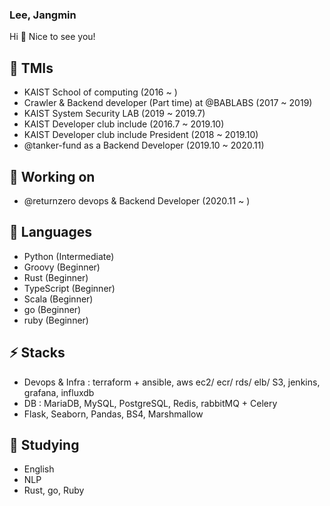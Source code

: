 ### Lee, Jangmin

Hi 👋 Nice to see you!

## 🤔 TMIs
- KAIST School of computing (2016 ~ )
- Crawler & Backend developer (Part time) at @BABLABS (2017 ~ 2019)
- KAIST System Security LAB (2019 ~ 2019.7)
- KAIST Developer club include (2016.7 ~ 2019.10)
- KAIST Developer club include President (2018 ~ 2019.10)
- @tanker-fund as a Backend Developer (2019.10 ~ 2020.11)

## 🔭 Working on
- @returnzero devops & Backend Developer (2020.11 ~ )


## 💬 Languages
- Python (Intermediate)
- Groovy (Beginner)
- Rust (Beginner)
- TypeScript (Beginner)
- Scala (Beginner)
- go (Beginner)
- ruby (Beginner)


## ⚡ Stacks
- Devops & Infra : terraform + ansible, aws ec2/ ecr/ rds/ elb/ S3, jenkins, grafana, influxdb
- DB : MariaDB, MySQL, PostgreSQL, Redis, rabbitMQ + Celery
- Flask, Seaborn, Pandas, BS4, Marshmallow

## 🌱 Studying
- English
- NLP
- Rust, go, Ruby
